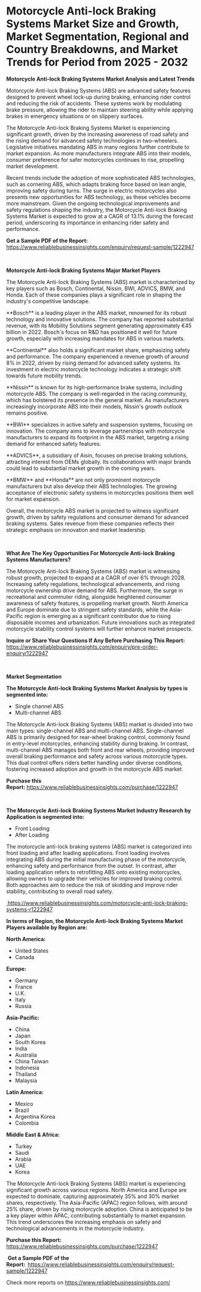 <p><h1>Motorcycle Anti-lock Braking Systems Market Size and Growth, Market Segmentation, Regional and Country Breakdowns, and Market Trends for Period from 2025 -  2032</h1></p><p><strong>Motorcycle Anti-lock Braking Systems Market Analysis and Latest Trends</strong></p>
<p><p>Motorcycle Anti-lock Braking Systems (ABS) are advanced safety features designed to prevent wheel lock-up during braking, enhancing rider control and reducing the risk of accidents. These systems work by modulating brake pressure, allowing the rider to maintain steering ability while applying brakes in emergency situations or on slippery surfaces.</p><p>The Motorcycle Anti-lock Braking Systems Market is experiencing significant growth, driven by the increasing awareness of road safety and the rising demand for advanced safety technologies in two-wheelers. Legislative initiatives mandating ABS in many regions further contribute to market expansion. As more manufacturers integrate ABS into their models, consumer preference for safer motorcycles continues to rise, propelling market development.</p><p>Recent trends include the adoption of more sophisticated ABS technologies, such as cornering ABS, which adapts braking force based on lean angle, improving safety during turns. The surge in electric motorcycles also presents new opportunities for ABS technology, as these vehicles become more mainstream. Given the ongoing technological improvements and safety regulations shaping the industry, the Motorcycle Anti-lock Braking Systems Market is expected to grow at a CAGR of 13.1% during the forecast period, underscoring its importance in enhancing rider safety and performance.</p></p>
<p><strong>Get a Sample PDF of the Report:&nbsp;</strong> <a href="https://www.reliablebusinessinsights.com/enquiry/request-sample/1222947?utm_campaign=3359&utm_medium=2&utm_source=Github&utm_content=ia&utm_term=31032025&utm_id=motorcycle-anti-lock-braking-systems">https://www.reliablebusinessinsights.com/enquiry/request-sample/1222947</a></p>
<p>&nbsp;</p>
<p><strong>Motorcycle Anti-lock Braking Systems Major Market Players</strong></p>
<p><p>The Motorcycle Anti-lock Braking Systems (ABS) market is characterized by key players such as Bosch, Continental, Nissin, BWI, ADVICS, BMW, and Honda. Each of these companies plays a significant role in shaping the industry's competitive landscape.</p><p>**Bosch** is a leading player in the ABS market, renowned for its robust technology and innovative solutions. The company has reported substantial revenue, with its Mobility Solutions segment generating approximately €45 billion in 2022. Bosch's focus on R&D has positioned it well for future growth, especially with increasing mandates for ABS in various markets.</p><p>**Continental** also holds a significant market share, emphasizing safety and performance. The company experienced a revenue growth of around 8% in 2022, driven by rising demand for advanced safety systems. Its investment in electric motorcycle technology indicates a strategic shift towards future mobility trends.</p><p>**Nissin** is known for its high-performance brake systems, including motorcycle ABS. The company is well-regarded in the racing community, which has bolstered its presence in the general market. As manufacturers increasingly incorporate ABS into their models, Nissin's growth outlook remains positive.</p><p>**BWI** specializes in active safety and suspension systems, focusing on innovation. The company aims to leverage partnerships with motorcycle manufacturers to expand its footprint in the ABS market, targeting a rising demand for enhanced safety features.</p><p>**ADVICS**, a subsidiary of Aisin, focuses on precise braking solutions, attracting interest from OEMs globally. Its collaborations with major brands could lead to substantial market growth in the coming years.</p><p>**BMW** and **Honda** are not only prominent motorcycle manufacturers but also develop their ABS technologies. The growing acceptance of electronic safety systems in motorcycles positions them well for market expansion.</p><p>Overall, the motorcycle ABS market is projected to witness significant growth, driven by safety regulations and consumer demand for advanced braking systems. Sales revenue from these companies reflects their strategic emphasis on innovation and market leadership.</p></p>
<p>&nbsp;</p>
<p><strong>What Are The Key Opportunities For Motorcycle Anti-lock Braking Systems Manufacturers?</strong></p>
<p><p>The Motorcycle Anti-lock Braking Systems (ABS) market is witnessing robust growth, projected to expand at a CAGR of over 6% through 2028. Increasing safety regulations, technological advancements, and rising motorcycle ownership drive demand for ABS. Furthermore, the surge in recreational and commuter riding, alongside heightened consumer awareness of safety features, is propelling market growth. North America and Europe dominate due to stringent safety standards, while the Asia-Pacific region is emerging as a significant contributor due to rising disposable incomes and urbanization. Future innovations such as integrated motorcycle stability control systems will further enhance market prospects.</p></p>
<p><strong>Inquire or Share Your Questions If Any Before Purchasing This Report:</strong> <a href="https://www.reliablebusinessinsights.com/enquiry/pre-order-enquiry/1222947?utm_campaign=3359&utm_medium=2&utm_source=Github&utm_content=ia&utm_term=31032025&utm_id=motorcycle-anti-lock-braking-systems">https://www.reliablebusinessinsights.com/enquiry/pre-order-enquiry/1222947</a></p>
<p>&nbsp;</p>
<p><strong>Market Segmentation</strong></p>
<p><strong>The Motorcycle Anti-lock Braking Systems Market Analysis by types is segmented into:</strong></p>
<p><ul><li>Single channel ABS</li><li>Multi-channel ABS</li></ul></p>
<p><p>The Motorcycle Anti-lock Braking Systems (ABS) market is divided into two main types: single-channel ABS and multi-channel ABS. Single-channel ABS is primarily designed for rear-wheel braking control, commonly found in entry-level motorcycles, enhancing stability during braking. In contrast, multi-channel ABS manages both front and rear wheels, providing improved overall braking performance and safety across various motorcycle types. This dual control offers riders better handling under diverse conditions, fostering increased adoption and growth in the motorcycle ABS market.</p></p>
<p><strong>Purchase this Report:&nbsp;</strong><a href="https://www.reliablebusinessinsights.com/purchase/1222947?utm_campaign=3359&utm_medium=2&utm_source=Github&utm_content=ia&utm_term=31032025&utm_id=motorcycle-anti-lock-braking-systems">https://www.reliablebusinessinsights.com/purchase/1222947</a></p>
<p>&nbsp;</p>
<p><strong>The Motorcycle Anti-lock Braking Systems Market Industry Research by Application is segmented into:</strong></p>
<p><ul><li>Front Loading</li><li>After Loading</li></ul></p>
<p><p>The motorcycle anti-lock braking systems (ABS) market is categorized into front loading and after loading applications. Front loading involves integrating ABS during the initial manufacturing phase of the motorcycle, enhancing safety and performance from the outset. In contrast, after loading application refers to retrofitting ABS onto existing motorcycles, allowing owners to upgrade their vehicles for improved braking control. Both approaches aim to reduce the risk of skidding and improve rider stability, contributing to overall road safety.</p></p>
<p><a href="https://www.reliablebusinessinsights.com/motorcycle-anti-lock-braking-systems-r1222947?utm_campaign=3359&utm_medium=2&utm_source=Github&utm_content=ia&utm_term=31032025&utm_id=motorcycle-anti-lock-braking-systems">&nbsp;https://www.reliablebusinessinsights.com/motorcycle-anti-lock-braking-systems-r1222947</a></p>
<p><strong>In terms of Region, the Motorcycle Anti-lock Braking Systems Market Players available by Region are:</strong></p>
<p>
    <p> <strong> North America: </strong>
        <ul>
            <li>United States</li>
            <li>Canada</li>
        </ul>
        </p> 
    <p> <strong> Europe: </strong>
        <ul>
            <li>Germany</li>
            <li>France</li>
            <li>U.K.</li>
            <li>Italy</li>
            <li>Russia</li>
        </ul>
        </p> 
    <p> <strong> Asia-Pacific: </strong>
        <ul>
            <li>China</li>
            <li>Japan</li>
            <li>South Korea</li>
            <li>India</li>
            <li>Australia</li>
            <li>China Taiwan</li>
            <li>Indonesia</li>
            <li>Thailand</li>
            <li>Malaysia</li>
        </ul>
        </p> 
    <p> <strong> Latin America: </strong>
        <ul>
            <li>Mexico</li>
            <li>Brazil</li>
            <li>Argentina Korea</li>
            <li>Colombia</li>
        </ul>
        </p> 
    <p> <strong> Middle East & Africa: </strong>
        <ul>
            <li>Turkey</li>
            <li>Saudi</li>
            <li>Arabia</li>
            <li>UAE</li>
            <li>Korea</li>
        </ul>
    </p>
    </p>
<p><p>The Motorcycle Anti-lock Braking Systems (ABS) market is experiencing significant growth across various regions. North America and Europe are expected to dominate, capturing approximately 35% and 30% market shares, respectively. The Asia-Pacific (APAC) region follows, with around 25% share, driven by rising motorcycle adoption. China is anticipated to be a key player within APAC, contributing substantially to market expansion. This trend underscores the increasing emphasis on safety and technological advancements in the motorcycle industry.</p></p>
<p><strong>Purchase this Report: </strong><a href="https://www.reliablebusinessinsights.com/purchase/1222947?utm_campaign=3359&utm_medium=2&utm_source=Github&utm_content=ia&utm_term=31032025&utm_id=motorcycle-anti-lock-braking-systems">https://www.reliablebusinessinsights.com/purchase/1222947</a></p>
<p>&nbsp;<strong>Get a Sample PDF of the Report:&nbsp;&nbsp;</strong><a href="https://www.reliablebusinessinsights.com/enquiry/request-sample/1222947?utm_campaign=3359&utm_medium=2&utm_source=Github&utm_content=ia&utm_term=31032025&utm_id=motorcycle-anti-lock-braking-systems">https://www.reliablebusinessinsights.com/enquiry/request-sample/1222947</a></p>
<p><strong></strong></p>
<p>Check more reports on <a href="https://www.reliablebusinessinsights.com/?utm_campaign=3359&utm_medium=2&utm_source=Github&utm_content=ia&utm_term=31032025&utm_id=motorcycle-anti-lock-braking-systems">https://www.reliablebusinessinsights.com/</a></p>